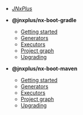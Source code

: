 - [_JNxPlus_](/)

- **@jnxplus/nx-boot-gradle**
  - [Getting started](nx-boot-gradle/1-getting-started)
  - [Generators](nx-boot-gradle/2-generators)
  - [Executors](nx-boot-gradle/3-executors)
  - [Project graph](nx-boot-gradle/4-dep-graph)
  - [Upgrading](nx-boot-gradle/5-upgrading)
- **@jnxplus/nx-boot-maven**
  - [Getting started](nx-boot-maven/1-getting-started)
  - [Generators](nx-boot-maven/2-generators)
  - [Executors](nx-boot-maven/3-executors)
  - [Project graph](nx-boot-maven/4-dep-graph)
  - [Upgrading](nx-boot-maven/5-upgrading)
